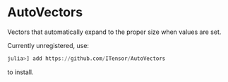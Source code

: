 # AutoVectors

Vectors that automatically expand to the proper size when values are set.

Currently unregistered, use:

```julia
julia>] add https://github.com/ITensor/AutoVectors
```

to install.
